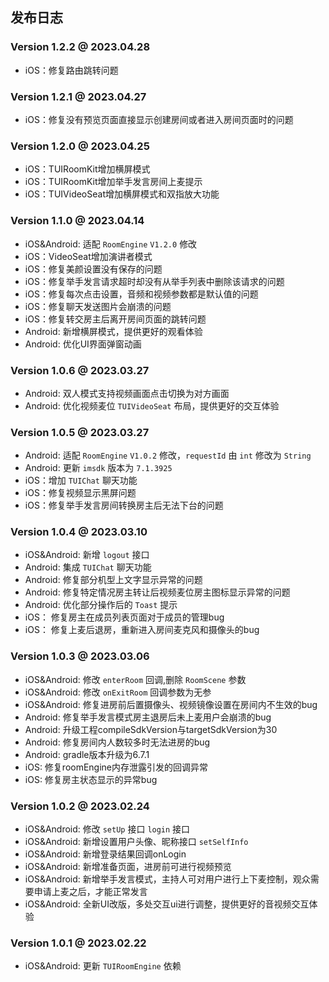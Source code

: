 ## 发布日志

### Version 1.2.2 @ 2023.04.28
- iOS：修复路由跳转问题

### Version 1.2.1 @ 2023.04.27
- iOS：修复没有预览页面直接显示创建房间或者进入房间页面时的问题

### Version 1.2.0 @ 2023.04.25
- iOS：TUIRoomKit增加横屏模式
- iOS：TUIRoomKit增加举手发言房间上麦提示
- iOS：TUIVideoSeat增加横屏模式和双指放大功能

### Version 1.1.0 @ 2023.04.14
- iOS&Android: 适配 `RoomEngine`  `V1.2.0` 修改
- iOS：VideoSeat增加演讲者模式
- iOS：修复美颜设置没有保存的问题
- iOS：修复举手发言请求超时却没有从举手列表中删除该请求的问题
- iOS：修复每次点击设置，音频和视频参数都是默认值的问题
- iOS：修复聊天发送图片会崩溃的问题
- iOS：修复转交房主后离开房间页面的跳转问题
- Android: 新增横屏模式，提供更好的观看体验
- Android: 优化UI界面弹窗动画

### Version 1.0.6 @ 2023.03.27
- Android: 双人模式支持视频画面点击切换为对方画面
- Android: 优化视频麦位 `TUIVideoSeat` 布局，提供更好的交互体验

### Version 1.0.5 @ 2023.03.27
- Android: 适配 `RoomEngine`  `V1.0.2` 修改，`requestId` 由 `int` 修改为 `String`
- Android: 更新 `imsdk` 版本为 `7.1.3925`
- iOS：增加 `TUIChat` 聊天功能
- iOS：修复视频显示黑屏问题
- iOS：修复举手发言房间转换房主后无法下台的问题

### Version 1.0.4 @ 2023.03.10
- iOS&Android: 新增 `logout` 接口
- Android: 集成 `TUIChat` 聊天功能
- Android: 修复部分机型上文字显示异常的问题
- Android: 修复特定情况房主转让后视频麦位房主图标显示异常的问题
- Android: 优化部分操作后的 `Toast` 提示
- iOS： 修复房主在成员列表页面对于成员的管理bug
- iOS： 修复上麦后退房，重新进入房间麦克风和摄像头的bug

### Version 1.0.3 @ 2023.03.06
- iOS&Android: 修改 `enterRoom` 回调,删除 `RoomScene` 参数
- iOS&Android: 修改 `onExitRoom` 回调参数为无参
- iOS&Android: 修复进房前后置摄像头、视频镜像设置在房间内不生效的bug
- Android: 修复举手发言模式房主退房后未上麦用户会崩溃的bug
- Android: 升级工程compileSdkVersion与targetSdkVersion为30
- Android: 修复房间内人数较多时无法进房的bug
- Android: gradle版本升级为6.7.1
- iOS: 修复roomEngine内存泄露引发的回调异常
- iOS: 修复房主状态显示的异常bug

### Version 1.0.2 @ 2023.02.24
- iOS&Android: 修改 `setUp` 接口 `login` 接口
- iOS&Android: 新增设置用户头像、昵称接口 `setSelfInfo`
- iOS&Android: 新增登录结果回调onLogin
- iOS&Android: 新增准备页面，进房前可进行视频预览
- iOS&Android: 新增举手发言模式，主持人可对用户进行上下麦控制，观众需要申请上麦之后，才能正常发言
- iOS&Android: 全新UI改版，多处交互ui进行调整，提供更好的音视频交互体验

### Version 1.0.1 @ 2023.02.22
- iOS&Android: 更新 `TUIRoomEngine` 依赖
